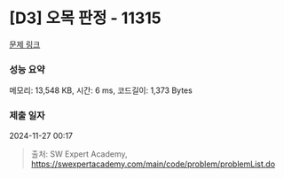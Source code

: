# [D3] 오목 판정 - 11315 

[문제 링크](https://swexpertacademy.com/main/code/problem/problemDetail.do?contestProbId=AXaSUPYqPYMDFASQ) 

### 성능 요약

메모리: 13,548 KB, 시간: 6 ms, 코드길이: 1,373 Bytes

### 제출 일자

2024-11-27 00:17



> 출처: SW Expert Academy, https://swexpertacademy.com/main/code/problem/problemList.do